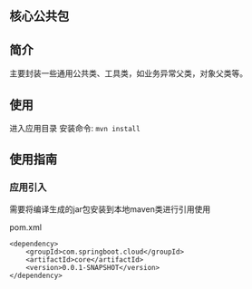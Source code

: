 核心公共包
----------

## 简介

主要封装一些通用公共类、工具类，如业务异常父类，对象父类等。

## 使用
进入应用目录
安装命令:  `mvn install`

## 使用指南

### 应用引入
需要将编译生成的jar包安装到本地maven类进行引用使用

pom.xml
```
<dependency>
    <groupId>com.springboot.cloud</groupId>
    <artifactId>core</artifactId>
    <version>0.0.1-SNAPSHOT</version>
</dependency>
```